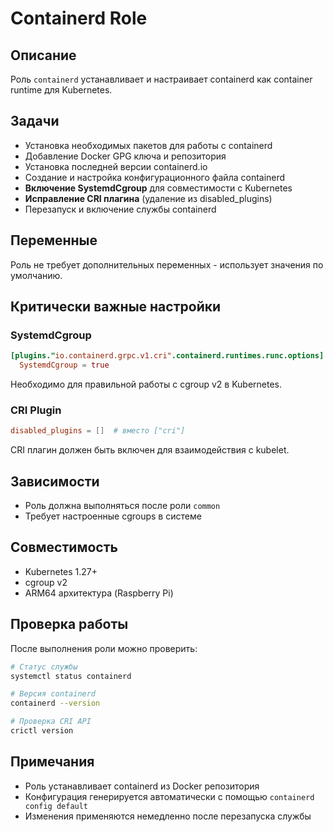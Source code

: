 # Containerd Role

## Описание
Роль `containerd` устанавливает и настраивает containerd как container runtime для Kubernetes.

## Задачи
- Установка необходимых пакетов для работы с containerd
- Добавление Docker GPG ключа и репозитория
- Установка последней версии containerd.io
- Создание и настройка конфигурационного файла containerd
- **Включение SystemdCgroup** для совместимости с Kubernetes
- **Исправление CRI плагина** (удаление из disabled_plugins)
- Перезапуск и включение службы containerd

## Переменные
Роль не требует дополнительных переменных - использует значения по умолчанию.

## Критически важные настройки

### SystemdCgroup
```toml
[plugins."io.containerd.grpc.v1.cri".containerd.runtimes.runc.options]
  SystemdCgroup = true
```
Необходимо для правильной работы с cgroup v2 в Kubernetes.

### CRI Plugin
```toml
disabled_plugins = []  # вместо ["cri"]
```
CRI плагин должен быть включен для взаимодействия с kubelet.

## Зависимости
- Роль должна выполняться после роли `common`
- Требует настроенные cgroups в системе

## Совместимость
- Kubernetes 1.27+
- cgroup v2
- ARM64 архитектура (Raspberry Pi)

## Проверка работы
После выполнения роли можно проверить:
```bash
# Статус службы
systemctl status containerd

# Версия containerd
containerd --version

# Проверка CRI API
crictl version
```

## Примечания
- Роль устанавливает containerd из Docker репозитория
- Конфигурация генерируется автоматически с помощью `containerd config default`
- Изменения применяются немедленно после перезапуска службы
